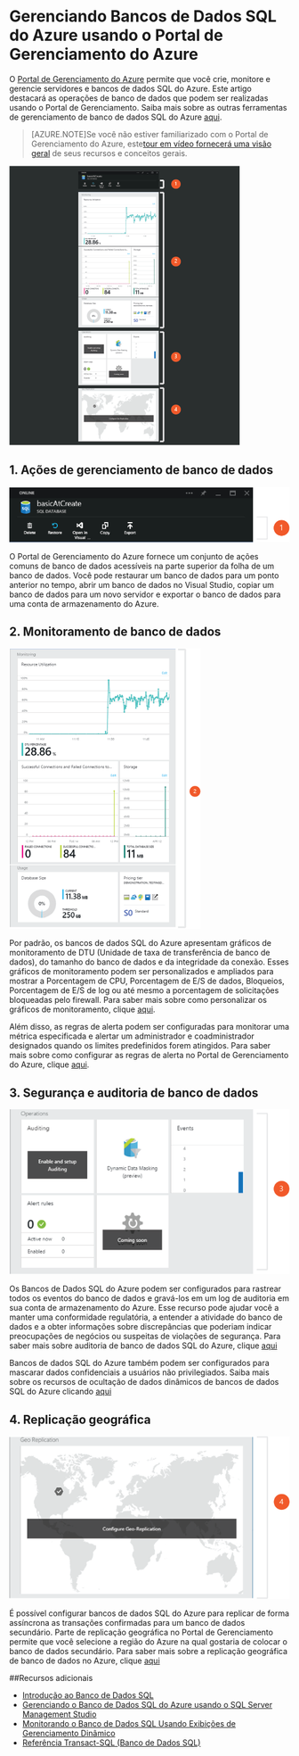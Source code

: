 <properties 
	pageTitle="Gerenciar o Bancos de Dados SQL do Azure usando o Portal de Gerenciamento do Azure" 
	description="Saiba como usar o Portal de Gerenciamento do Azure para gerenciar um banco de dados relacional na nuvem." 
	services="sql-database" 
	documentationCenter="" 
	authors="stevestein" 
	manager="jeffreyg" 
	editor=""/>

<tags 
	ms.service="sql-database" 
	ms.devlang="NA" 
	ms.workload="data-management" 
	ms.topic="article" 
	ms.tgt_pltfrm="NA" 
	ms.date="04/14/2015" 
	ms.author="sstein"/>


# Gerenciando Bancos de Dados SQL do Azure usando o Portal de Gerenciamento do Azure

O [Portal de Gerenciamento do Azure][Management Portal] permite que você crie, monitore e gerencie servidores e bancos de dados SQL do Azure. Este artigo destacará as operações de banco de dados que podem ser realizadas usando o Portal de Gerenciamento. Saiba mais sobre as outras ferramentas de gerenciamento de banco de dados SQL do Azure [aqui][AzureDb management overview].

>[AZURE.NOTE]Se você não estiver familiarizado com o Portal de Gerenciamento do Azure, este[tour em vídeo fornecerá uma visão geral][Azure Portal Tour] de seus recursos e conceitos gerais.

![Visão geral sobre o banco de dados](./media/sql-database-manage-portal/sqldatabase_annotated.png)

## 1. Ações de gerenciamento de banco de dados
![Ações de gerenciamento de banco de dados](./media/sql-database-manage-portal/sqldatabase_actions.png)

O Portal de Gerenciamento do Azure fornece um conjunto de ações comuns de banco de dados acessíveis na parte superior da folha de um banco de dados. Você pode restaurar um banco de dados para um ponto anterior no tempo, abrir um banco de dados no Visual Studio, copiar um banco de dados para um novo servidor e exportar o banco de dados para uma conta de armazenamento do Azure.

## 2. Monitoramento de banco de dados
![Monitoramento de banco de dados](./media/sql-database-manage-portal/sqldatabase_monitoring.png)

Por padrão, os bancos de dados SQL do Azure apresentam gráficos de monitoramento de DTU (Unidade de taxa de transferência de banco de dados), do tamanho do banco de dados e da integridade da conexão. Esses gráficos de monitoramento podem ser personalizados e ampliados para mostrar a Porcentagem de CPU, Porcentagem de E/S de dados, Bloqueios, Porcentagem de E/S de log ou até mesmo a porcentagem de solicitações bloqueadas pelo firewall. Para saber mais sobre como personalizar os gráficos de monitoramento, clique [aqui][Azure part monitoring].

Além disso, as regras de alerta podem ser configuradas para monitorar uma métrica especificada e alertar um administrador e coadministrador designados quando os limites predefinidos forem atingidos. Para saber mais sobre como configurar as regras de alerta no Portal de Gerenciamento do Azure, clique [aqui][Azure part monitoring].

## 3. Segurança e auditoria de banco de dados
![Segurança de banco de dados](./media/sql-database-manage-portal/sqldatabase_security.png)

Os Bancos de Dados SQL do Azure podem ser configurados para rastrear todos os eventos do banco de dados e gravá-los em um log de auditoria em sua conta de armazenamento do Azure. Esse recurso pode ajudar você a manter uma conformidade regulatória, a entender a atividade do banco de dados e a obter informações sobre discrepâncias que poderiam indicar preocupações de negócios ou suspeitas de violações de segurança. Para saber mais sobre auditoria de banco de dados SQL do Azure, clique [aqui][AzureDb Auditing]

Bancos de dados SQL do Azure também podem ser configurados para mascarar dados confidenciais a usuários não privilegiados. Saiba mais sobre os recursos de ocultação de dados dinâmicos de bancos de dados SQL do Azure clicando [aqui][AzureDb datamasking]

## 4. Replicação geográfica
![Replicação geográfica](./media/sql-database-manage-portal/sqldatabase_georeplication.png)

É possível configurar bancos de dados SQL do Azure para replicar de forma assíncrona as transações confirmadas para um banco de dados secundário. Parte de replicação geográfica no Portal de Gerenciamento permite que você selecione a região do Azure na qual gostaria de colocar o banco de dados secundário. Para saber mais sobre a replicação geográfica de banco de dados no Azure, clique [aqui][Database geo-replication]

##Recursos adicionais
* [Introdução ao Banco de Dados SQL][]   
* [Gerenciando o Banco de Dados SQL do Azure usando o SQL Server Management Studio][]   
* [Monitorando o Banco de Dados SQL Usando Exibições de Gerenciamento Dinâmico][]   
* [Referência Transact-SQL (Banco de Dados SQL)][]
  
[Azure Portal Tour]: https://go.microsoft.com/fwlink/?LinkID=522341
[Management Portal]: https://portal.azure.com
[Azure part monitoring]: documentdb-monitor-accounts.md
[AzureDb management overview]: http://azure.microsoft.com/blog/2014/12/22/client-tooling-updates-for-azure-sql-database/
[Introdução ao Banco de Dados SQL]: http://azure.microsoft.com/services/sql-database
[Database geo-replication]: http://azure.microsoft.com/blog/2014/07/12/spotlight-on-sql-database-active-geo-replication/
[Gerenciando o Banco de Dados SQL do Azure usando o SQL Server Management Studio]: sql-database-manage-azure-ssms.md
[Monitorando o Banco de Dados SQL Usando Exibições de Gerenciamento Dinâmico]: http://msdn.microsoft.com/library/windowsazure/ff394114.aspx
[Referência Transact-SQL (Banco de Dados SQL)]: http://msdn.microsoft.com/library/bb510741(v=sql.120).aspx
[AzureDb Auditing]: http://azure.microsoft.com/documentation/articles/sql-database-auditing-get-started/
[AzureDb datamasking]: http://azure.microsoft.com/documentation/articles/sql-database-dynamic-data-masking-get-started/

<!---HONumber=58-->